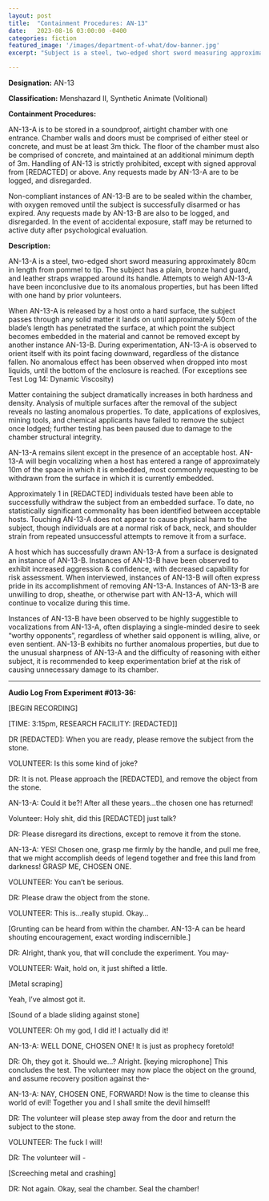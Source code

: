 ```yaml
---
layout: post
title:  "Containment Procedures: AN-13"
date:   2023-08-16 03:00:00 -0400
categories: fiction
featured_image: '/images/department-of-what/dow-banner.jpg'
excerpt: "Subject is a steel, two-edged short sword measuring approximately 80cm in length from pommel to tip...Any requests made by AN-13-A are to be logged, and disregarded."

---
```


**Designation:** AN-13

**Classification:** Menshazard II, Synthetic Animate (Volitional)

**Containment Procedures:**

AN-13-A is to be stored in a soundproof, airtight chamber with one entrance. Chamber walls and doors must be comprised of either steel or concrete, and must be at least 3m thick. The floor of the chamber must also be comprised of concrete, and maintained at an additional minimum depth of 3m. Handling of AN-13 is strictly prohibited, except with signed approval from [REDACTED] or above. Any requests made by AN-13-A are to be logged, and disregarded.

Non-compliant instances of AN-13-B are to be sealed within the chamber, with oxygen removed until the subject is successfully disarmed or has expired. Any requests made by AN-13-B are also to be logged, and disregarded. In the event of accidental exposure, staff may be returned to active duty after psychological evaluation.

**Description:**

AN-13-A is a steel, two-edged short sword measuring approximately 80cm in length from pommel to tip. The subject has a plain, bronze hand guard, and leather straps wrapped around its handle. Attempts to weigh AN-13-A have been inconclusive due to its anomalous properties, but has been lifted with one hand by prior volunteers.

When AN-13-A is released by a host onto a hard surface, the subject passes through any solid matter it lands on until approximately 50cm of the blade’s length has penetrated the surface, at which point the subject becomes embedded in the material and cannot be removed except by another instance AN-13-B. During experimentation, AN-13-A is observed to orient itself with its point facing downward, regardless of the distance fallen. No anomalous effect has been observed when dropped into most liquids, until the bottom of the enclosure is reached. (For exceptions see Test Log 14: Dynamic Viscosity)

Matter containing the subject dramatically increases in both hardness and density. Analysis of multiple surfaces after the removal of the subject reveals no lasting anomalous properties. To date, applications of explosives, mining tools, and chemical applicants have failed to remove the subject once lodged; further testing has been paused due to damage to the chamber structural integrity.

AN-13-A remains silent except in the presence of an acceptable host. AN-13-A will begin vocalizing when a host has entered a range of approximately 10m of the space in which it is embedded, most commonly requesting to be withdrawn from the surface in which it is currently embedded.

Approximately 1 in [REDACTED] individuals tested have been able to successfully withdraw the subject from an embedded surface. To date, no statistically significant commonality has been identified between acceptable hosts. Touching AN-13-A does not appear to cause physical harm to the subject, though individuals are at a normal risk of back, neck, and shoulder strain from repeated unsuccessful attempts to remove it from a surface.

A host which has successfully drawn AN-13-A from a surface is designated an instance of AN-13-B. Instances of AN-13-B have been observed to exhibit increased aggression & confidence, with decreased capability for risk assessment. When interviewed, instances of AN-13-B will often express pride in its accomplishment of removing AN-13-A. Instances of AN-13-B are unwilling to drop, sheathe, or otherwise part with AN-13-A, which will continue to vocalize during this time.

Instances of AN-13-B have been observed to be highly suggestible to vocalizations from AN-13-A, often displaying a single-minded desire to seek “worthy opponents”, regardless of whether said opponent is willing, alive, or even sentient. AN-13-B exhibits no further anomalous properties, but due to the unusual sharpness of AN-13-A and the difficulty of reasoning with either subject, it is recommended to keep experimentation brief at the risk of causing unnecessary damage to its chamber.

---

**Audio Log From Experiment #013-36:**

[BEGIN RECORDING]

[TIME: 3:15pm, RESEARCH FACILITY: [REDACTED]]

DR [REDACTED]: When you are ready, please remove the subject from the stone.

VOLUNTEER: Is this some kind of joke?

DR: It is not. Please approach the [REDACTED], and remove the object from the stone.

AN-13-A: Could it be?! After all these years…the chosen one has returned!

Volunteer: Holy shit, did this [REDACTED] just talk?

DR: Please disregard its directions, except to remove it from the stone.

AN-13-A: YES! Chosen one, grasp me firmly by the handle, and pull me free, that we might accomplish deeds of legend together and free this land from darkness! GRASP ME, CHOSEN ONE.

VOLUNTEER: You can’t be serious.

DR: Please draw the object from the stone.

VOLUNTEER: This is…really stupid. Okay…

[Grunting can be heard from within the chamber. AN-13-A can be heard shouting encouragement, exact wording indiscernible.]

DR: Alright, thank you, that will conclude the experiment. You may-

VOLUNTEER: Wait, hold on, it just shifted a little.

[Metal scraping]

Yeah, I’ve almost got it.

[Sound of a blade sliding against stone]

VOLUNTEER: Oh my god, I did it! I actually did it!

AN-13-A: WELL DONE, CHOSEN ONE! It is just as prophecy foretold!

DR: Oh, they got it. Should we…? Alright. [keying microphone] This concludes the test. The volunteer may now place the object on the ground, and assume recovery position against the-

AN-13-A: NAY, CHOSEN ONE, FORWARD! Now is the time to cleanse this world of evil! Together you and I shall smite the devil himself!

DR: The volunteer will please step away from the door and return the subject to the stone.

VOLUNTEER: The fuck I will!

DR: The volunteer will -

[Screeching metal and crashing]

DR: Not again. Okay, seal the chamber. Seal the chamber!

